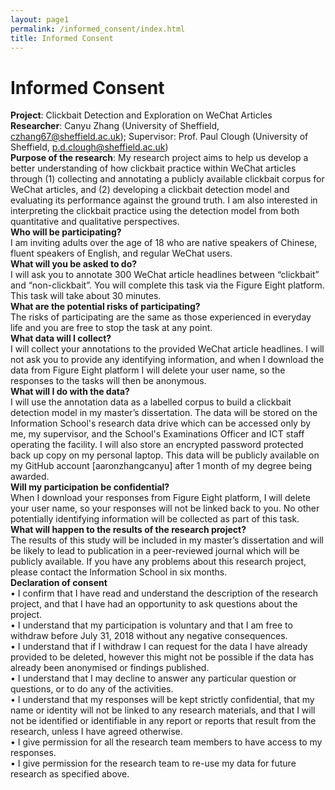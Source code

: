 ```yaml
---
layout: page1
permalink: /informed_consent/index.html
title: Informed Consent
---
```


# Informed Consent

**Project**: Clickbait Detection and Exploration on WeChat Articles <br>**Researcher**: Canyu Zhang (University of Sheffield, czhang67@sheffield.ac.uk); Supervisor: Prof. Paul Clough (University of Sheffield, p.d.clough@sheffield.ac.uk) <br>**Purpose of the research**: My research project aims to help us develop a better understanding of how clickbait practice within WeChat articles through (1) collecting and annotating a publicly available clickbait corpus for WeChat articles, and (2) developing a clickbait detection model and evaluating its performance against the ground truth. I am also interested in interpreting the clickbait practice using the detection model from both quantitative and qualitative perspectives. <br>**Who will be participating?**<br>I am inviting adults over the age of 18 who are native speakers of Chinese, fluent speakers of English, and regular WeChat users.<br>**What will you be asked to do?**<br>I will ask you to annotate 300 WeChat article headlines between “clickbait” and “non-clickbait”. You will complete this task via the Figure Eight platform. This task will take about 30 minutes.<br>**What are the potential risks of participating?**<br>The risks of participating are the same as those experienced in everyday life and you are free to stop the task at any point.<br>**What data will I collect?**<br>I will collect your annotations to the provided WeChat article headlines. I will not ask you to provide any identifying information, and when I download the data from Figure Eight platform I will delete your user name, so the responses to the tasks will then be anonymous.<br>**What will I do with the data?**<br>I will use the annotation data as a labelled corpus to build a clickbait detection model in my master’s dissertation. The data will be stored on the Information School's research data drive which can be accessed only by me, my supervisor, and the School's Examinations Officer and ICT staff operating the facility. I will also store an encrypted password protected back up copy on my personal laptop. This data will be publicly available on my GitHub account [aaronzhangcanyu] after 1 month of my degree being awarded.<br>**Will my participation be confidential?**<br>When I download your responses from Figure Eight platform, I will delete your user name, so your responses will not be linked back to you. No other potentially identifying information will be collected as part of this task.<br>**What will happen to the results of the research project?**<br>The results of this study will be included in my master’s dissertation and will be likely to lead to publication in a peer-reviewed journal which will be publicly available. If you have any problems about this research project, please contact the Information School in six months.<br>**Declaration of consent**<br>•	I confirm that I have read and understand the description of the research project, and that I have had an opportunity to ask questions about the project.<br>• I understand that my participation is voluntary and that I am free to withdraw before July 31, 2018 without any negative consequences.<br>• I understand that if I withdraw I can request for the data I have already provided to be deleted, however this might not be possible if the data has already been anonymised or findings published.<br>•	I understand that I may decline to answer any particular question or questions, or to do any of the activities. <br>•	I understand that my responses will be kept strictly confidential, that my name or identity will not be linked to any research materials, and that I will not be identified or identifiable in any report or reports that result from the research, unless I have agreed otherwise.<br>•	I give permission for all the research team members to have access to my responses.<br>•	I give permission for the research team to re-use my data for future research as specified above.<br>
